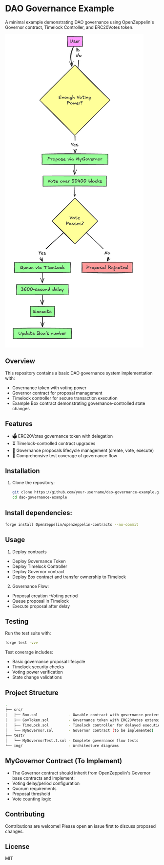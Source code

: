 # DAO Governance Example

A minimal example demonstrating DAO governance using OpenZeppelin's Governor contract, Timelock Controller, and ERC20Votes token.

![DAO Flowchart](./img/DAOflowchart.png)

## Overview

This repository contains a basic DAO governance system implementation with:

- Governance token with voting power
- Governor contract for proposal management
- Timelock controller for secure transaction execution
- Example Box contract demonstrating governance-controlled state changes

## Features

- 🗳️ ERC20Votes governance token with delegation
- ⏳ Timelock-controlled contract upgrades
- 📜 Governance proposals lifecycle management (create, vote, execute)
- 🧪 Comprehensive test coverage of governance flow

## Installation

1. Clone the repository:
   ```bash
   git clone https://github.com/your-username/dao-governance-example.git
   cd dao-governance-example
   ```

## Install dependencies:

```bash
forge install OpenZeppelin/openzeppelin-contracts --no-commit
```

## Usage

1. Deploy contracts

- Deploy Governance Token
- Deploy Timelock Controller
- Deploy Governor contract
- Deploy Box contract and transfer ownership to Timelock

2. Governance Flow:

- Proposal creation
  -Voting period
- Queue proposal in Timelock
- Execute proposal after delay

## Testing

Run the test suite with:

```bash
forge test -vvv
```

Test coverage includes:

- Basic governance proposal lifecycle
- Timelock security checks
- Voting power verification
- State change validations

## Project Structure

```bash
.
├── src/
│   ├── Box.sol              - Ownable contract with governance-protected state
│   ├── GovToken.sol         - Governance token with ERC20Votes extension
│   ├── TimeLock.sol         - Timelock controller for delayed execution
│   └── MyGovernor.sol       - Governor contract (to be implemented)
├── test/
│   └── MyGovernorTest.t.sol - Complete governance flow tests
└── img/                     - Architecture diagrams
```

## MyGovernor Contract (To Implement)

- The Governor contract should inherit from OpenZeppelin's Governor base contracts and implement:
- Voting delay/period configuration
- Quorum requirements
- Proposal threshold
- Vote counting logic

## Contributing

Contributions are welcome! Please open an issue first to discuss proposed changes.

## License

MIT
